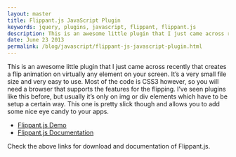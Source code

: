 ```yaml
---
layout: master
title: Flippant.js JavaScript Plugin
keywords: jquery, plugins, javascript, flippant, flippant.js
description: This is an awesome little plugin that I just came across recently that creates a flip animation on virtually any element on your screen.
date: June 23 2013
permalink: /blog/javascript/flippant-js-javascript-plugin.html
---
```


This is an awesome little plugin that I just came across recently that creates a flip animation on virtually any element on your screen. It’s a very small file size and very easy to use. Most of the code is CSS3 however, so you will need a browser that supports the features for the flipping. I’ve seen plugins like this before, but usually it’s only on img or div elements which have to be setup a certain way. This one is pretty slick though and allows you to add some nice eye candy to your apps.

* [Flippant.js Demo](http://mintchaos.github.io/flippant.js/)
* [Flippant.js Documentation](https://github.com/mintchaos/flippant.js#whys-and-hows)

Check the above links for download and documentation of Flippant.js.